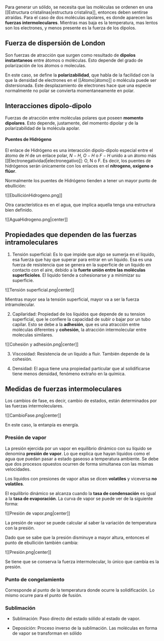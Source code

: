 Para generar un sólido, se necesita que las moléculas se ordenen en una [[Estructura cristalinas|estructura cristalina]], entonces deben sentirse atraídas. Para el caso de dos moléculas apolares, es donde aparecen las **fuerzas intermoleculares**. Mientras mas baja es la temperatura, mas lentos son los electrones, y menos presente es la fuerza de los dipolos. 

## Fuerza de dispersión de London

Son fuerzas de atracción que surgen como resultado de **dipolos instantaneos** entre átomos o moléculas. Esto depende del grado de polarización de los átomos o moleculas. 

En este caso, se define la **polarizabilidad**, que habla de la facilidad con la que la densidad de electrones en el [[Átomo|átomo]] o molécula puede ser distersionada. Este desplazamiento de electrones hace que una especie normalmente no polar se convierta momentaneamente en polar.  

## Interacciones dipolo-dipolo 

Fuerzas de atracción entre moléculas polares que poseen **momento dipolares**. Esto depende, justamente, del momento dipolar y de la polarizabilidad de la molécula apolar.

#### Puentes de Hidrógeno 

El enlace de Hidrógeno es una interacción dipolo-dipolo especial entre el átomo de $H$ de un enlace polar, $N-H$, $O-H$ o $F-H$ unido a un átomo más [[Electronegatividad|electronegativo]]: O, N o F. Es decir, los puentes de hidrógenos serán únicamente con los enlaces en el **nitrogeno, oxigeno o flúor**.   

Normalmente los puentes de Hidrógeno tienden a tener un mayor punto de ebullición: 

![[EbulliciónHidrogeno.png]]

Otra característica es en el agua, que implica aquella tenga una estructura bien definido. 

![[AguaHidrogeno.png|center]]

## Propiedades que dependen de las fuerzas intramoleculares 

1. Tensión superficial: Es lo que impide que algo se sumerja en el liquido, esa fuerza que hay que superar para entrar en un líquido. Esa es una fuerza de resistencia que se genera en la superficie de un liquido en contacto con el aire, debido a la **fuerte unión entre las moléculas superficioles**. El liquido tiende a cohesionarse y a minimizar su superficie. 

![[Tensión superficial.png|center]]

Mientras mayor sea la tensión superficial, mayor va a ser la fuerza intramolecular. 

2. Capilaridad: Propiedad de los líquidos que depende de su tension superficial, que le confiere la capacidad de subir o bajar por un tubo capilar. Esto se debe a la **adhesión**, que es una atracción entre moléculas diferentes y **cohesión**, la atracción intermolecular entre moleculas similares. 

![[Cohesión y adhesión.png|center]]

3. Viscosidad: Resistencia de un líquido a fluir. También depende de la cohesión. 

4. Densidad: El agua tiene una propiedad partícular que al solidificarse tiene menos densidad, fenómeno extraño en la química. 

##  Medidas de fuerzas intermoleculares 

Los cambios de fase, es decir, cambio de estados, están determinados por las fuerzas intermoleculares. 

![[CambioFase.png|center]]

En este caso, la entanpía es energía. 

### Presión de vapor 

La presión ejercida por un vapor en equilibrio dinámico con su líquido se denomina **presión de vapor**. Lo que explica que hayan líquidos como el agua que puedan pasar a estado gaseoso a temperatura ambiente. Se debe que dos procesos opuestos ocurren de forma simultanea con las mismas velocidades. 

Los liquidos con presiones de vapor altas se dicen **volatiles** y viceversa **no volatiles**. 

El equilibrio dinámico se alcanza cuando la **tasa de condensación** es igual a la **tasa de evaporación**. La curva de vapor se puede ver de la siguiente forma: 

![[Presión de vapor.png|center]]

La presión de vapor se puede calcular al saber la variación de temperatura con la presión. 

Dado que se sabe que la presión disminuye a mayor altura, entonces el punto de ebullición también cambia: 

![[Presión.png|center]]

Se tiene que se conserva la fuerza intermolecular, lo único que cambia es la presión.

### Punto de congelamiento 

Corresponde al punto de la temperatura donde ocurre la solidificación. Lo mismo ocurre para el punto de fusión. 

### Sublimación 

- Sublimación: Paso directo del estado sólido al estado de vapor.

-  Deposición: Proceso inverso de la sublimación. Las moléculas en forma de vapor se transforman en sólido